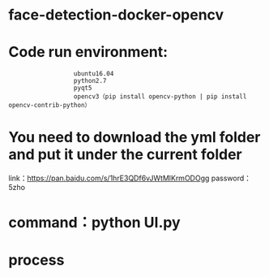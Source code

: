 # face-detection-docker-opencv
# Code run environment:
                      ubuntu16.04
                      python2.7 
                      pyqt5
                      opencv3（pip install opencv-python | pip install opencv-contrib-python）
                      
# You need to download the yml folder and put it under the current folder
link：https://pan.baidu.com/s/1hrE3QDf6vJWtMlKrmODOgg 
password：5zho 

# command：python UI.py
# process
> 

